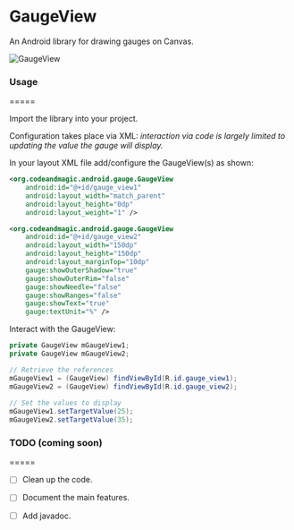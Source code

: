 GaugeView
=========

An Android library for drawing gauges on Canvas.


![GaugeView](http://goo.gl/Hu7Ou)

### Usage
=====

Import the library into your project.

Configuration takes place via XML: *interaction via code is largely limited to updating the value the gauge will display.*

In your layout XML file add/configure the GaugeView(s) as shown:

```xml
<org.codeandmagic.android.gauge.GaugeView
    android:id="@+id/gauge_view1"
    android:layout_width="match_parent"
    android:layout_height="0dp"
    android:layout_weight="1" />

<org.codeandmagic.android.gauge.GaugeView
    android:id="@+id/gauge_view2"
    android:layout_width="150dp"
    android:layout_height="150dp"
    android:layout_marginTop="10dp"
    gauge:showOuterShadow="true"
    gauge:showOuterRim="false"
    gauge:showNeedle="false"
    gauge:showRanges="false"
    gauge:showText="true"
    gauge:textUnit="%" />
```

Interact with the GaugeView:

```java
private GaugeView mGaugeView1;
private GaugeView mGaugeView2;

// Retrieve the references
mGaugeView1 = (GaugeView) findViewById(R.id.gauge_view1);
mGaugeView2 = (GaugeView) findViewById(R.id.gauge_view2);
		
// Set the values to display
mGaugeView1.setTargetValue(25);
mGaugeView2.setTargetValue(35);
```

### TODO (coming soon)
=====

- [ ] Clean up the code.

- [ ] Document the main features.

- [ ] Add javadoc.
